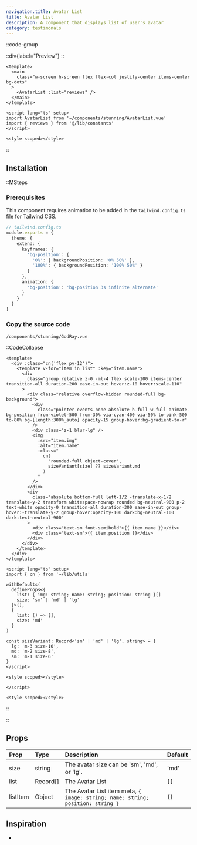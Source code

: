 ```yaml
---
navigation.title: Avatar List
title: Avatar List
description: A component that displays list of user's avatar
category: testimonals
---
```


::code-group

::div{label="Preview"}
<Playground url="/playground/avatar-list" aspect='5/2'></Playground>
::

```vue [Code]
<template>
  <main
    class="w-screen h-screen flex flex-col justify-center items-center bg-dots"
  >
    <AvatarList :list="reviews" />
  </main>
</template>

<script lang="ts" setup>
import AvatarList from '~/components/stunning/AvatarList.vue'
import { reviews } from '@/lib/constants'
</script>

<style scoped></style>
```

::

## Installation

::MSteps

### Prerequisites

This component requires animation to be added in the `tailwind.config.ts` file for Tailwind CSS.

```ts
// tailwind.config.ts
module.exports = {
  theme: {
    extend: {
      keyframes: {
        'bg-position': {
          '0%': { backgroundPosition: '0% 50%' },
          '100%': { backgroundPosition: '100% 50%' }
        }
      },
      animation: {
        'bg-position': 'bg-position 3s infinite alternate'
      }
    }
  }
}
```

### Copy the source code

`/components/stunning/GodRay.vue`

::CodeCollapse

```vue
<template>
  <div :class="cn('flex py-12')">
    <template v-for="item in list" :key="item.name">
      <div
        class="group relative z-0 -ml-4 flex scale-100 items-center transition-all duration-200 ease-in-out hover:z-10 hover:scale-110"
      >
        <div class="relative overflow-hidden rounded-full bg-background">
          <div
            class="pointer-events-none absolute h-full w-full animate-bg-position from-violet-500 from-30% via-cyan-400 via-50% to-pink-500 to-80% bg-[length:300%_auto] opacity-15 group-hover:bg-gradient-to-r"
          />
          <div class="z-1 blur-lg" />
          <img
            :src="item.img"
            :alt="item.name"
            :class="
              cn(
                'rounded-full object-cover',
                sizeVariant[size] ?? sizeVariant.md
              )
            "
          />
        </div>
        <div
          class="absolute bottom-full left-1/2 -translate-x-1/2 translate-y-2 transform whitespace-nowrap rounded bg-neutral-900 p-2 text-white opacity-0 transition-all duration-300 ease-in-out group-hover:-translate-y-2 group-hover:opacity-100 dark:bg-neutral-100 dark:text-neutral-900"
        >
          <div class="text-sm font-semibold">{{ item.name }}</div>
          <div class="text-sm">{{ item.position }}</div>
        </div>
      </div>
    </template>
  </div>
</template>

<script lang="ts" setup>
import { cn } from '~/lib/utils'

withDefaults(
  defineProps<{
    list: { img: string; name: string; position: string }[]
    size: 'sm' | 'md' | 'lg'
  }>(),
  {
    list: () => [],
    size: 'md'
  }
)

const sizeVariant: Record<'sm' | 'md' | 'lg', string> = {
  lg: 'm-3 size-10',
  md: 'm-2 size-8',
  sm: 'm-1 size-6'
}
</script>

<style scoped></style>

</script>

<style scoped></style>
```

::

::

## Props

| Prop     | Type       | Description                                                                    | Default |
| :------- | :--------- | :----------------------------------------------------------------------------- | :------ |
| size     | string     | The avatar size can be 'sm', 'md', or 'lg'.                                    | 'md'    |
| list     | Record\[\] | The Avatar List                                                                | `[]`    |
| listItem | Object     | The Avatar List item meta, `{ image: string; name: string; position: string }` | `{}`    |

## Inspiration

-
